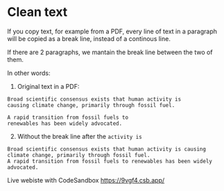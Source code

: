 # Clean text

If you copy text, for example from a PDF, every line of text in a paragraph will be copied as a break line, instead of a continous line.

If there are 2 paragraphs, we mantain the break line between the two of them.

In other words:

1. Original text in a PDF:

```
Broad scientific consensus exists that human activity is
causing climate change, primarily through fossil fuel.

A rapid transition from fossil fuels to
renewables has been widely advocated.
```

2. Without the break line after the `activity is`

```
Broad scientific consensus exists that human activity is causing climate change, primarily through fossil fuel.
A rapid transition from fossil fuels to renewables has been widely advocated.
```

Live webiste with CodeSandbox https://9vgf4.csb.app/
